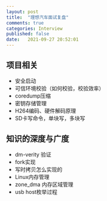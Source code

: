 ```yaml
---
layout: post
title:  "理想汽车面试复盘"
comments: true
categories: Interview
published: false
date:   2021-09-27 20:52:01
---
```


## 项目相关
* 安全启动
* 可信环境校验（如何校验，校验效率）
* coredump压缩
* 密钥存储管理
* H264编码、硬件解码原理
* SD卡写命令，单块写，多块写

## 知识的深度与广度
* dm-verity 验证
* fork实现
* 写时拷贝怎么实现的
* Linux内存管理
* zone_dma 内存区域管理
* usb host枚举过程